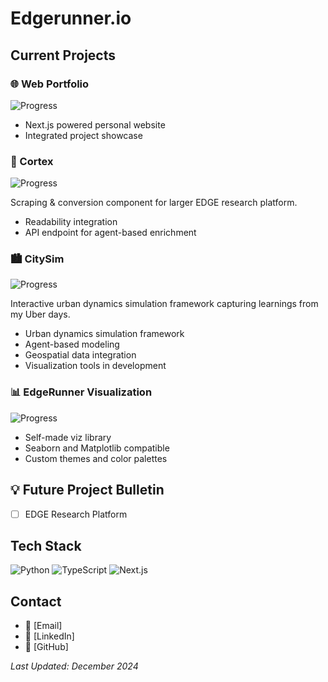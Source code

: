 # Edgerunner.io

## Current Projects

### 🌐 Web Portfolio
![Progress](https://progress-bar.xyz/85/?title=Web%20Portfolio&width=300)
- Next.js powered personal website
- Integrated project showcase

### 🧠 Cortex
![Progress](https://progress-bar.xyz/70/?title=Cortex&width=300)

Scraping & conversion component for larger EDGE research platform.
- Readability integration
- API endpoint for agent-based enrichment

### 🏙️ CitySim
![Progress](https://progress-bar.xyz/60/?title=City%20Simulator&width=300)

Interactive urban dynamics simulation framework capturing learnings from my Uber days.
- Urban dynamics simulation framework
- Agent-based modeling
- Geospatial data integration
- Visualization tools in development

### 📊 EdgeRunner Visualization
![Progress](https://progress-bar.xyz/75/?title=EdgeRunner%20Viz&width=300)
- Self-made viz library
- Seaborn and Matplotlib compatible
- Custom themes and color palettes

## 💡 Future Project Bulletin
- [ ] EDGE Research Platform

## Tech Stack
![Python](https://img.shields.io/badge/Python-3776AB?style=for-the-badge&logo=python&logoColor=white)
![TypeScript](https://img.shields.io/badge/TypeScript-007ACC?style=for-the-badge&logo=typescript&logoColor=white)
![Next.js](https://img.shields.io/badge/Next.js-000000?style=for-the-badge&logo=nextdotjs&logoColor=white)

## Contact
- 📧 [Email]
- 🔗 [LinkedIn]
- 🐙 [GitHub]

*Last Updated: December 2024* 